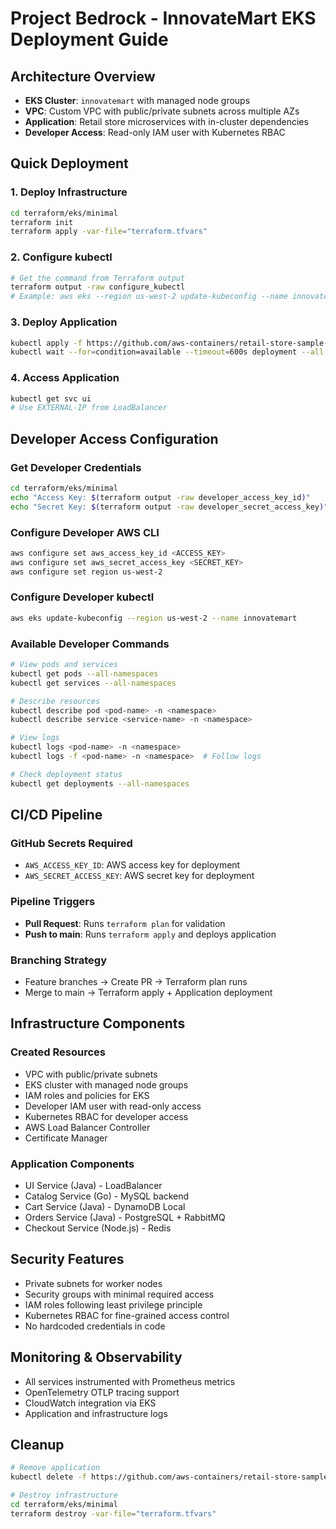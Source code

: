 # Project Bedrock - InnovateMart EKS Deployment Guide

## Architecture Overview
- **EKS Cluster**: `innovatemart` with managed node groups
- **VPC**: Custom VPC with public/private subnets across multiple AZs
- **Application**: Retail store microservices with in-cluster dependencies
- **Developer Access**: Read-only IAM user with Kubernetes RBAC

## Quick Deployment

### 1. Deploy Infrastructure
```bash
cd terraform/eks/minimal
terraform init
terraform apply -var-file="terraform.tfvars"
```

### 2. Configure kubectl
```bash
# Get the command from Terraform output
terraform output -raw configure_kubectl
# Example: aws eks --region us-west-2 update-kubeconfig --name innovatemart
```

### 3. Deploy Application
```bash
kubectl apply -f https://github.com/aws-containers/retail-store-sample-app/releases/latest/download/kubernetes.yaml
kubectl wait --for=condition=available --timeout=600s deployment --all
```

### 4. Access Application
```bash
kubectl get svc ui
# Use EXTERNAL-IP from LoadBalancer
```

## Developer Access Configuration

### Get Developer Credentials
```bash
cd terraform/eks/minimal
echo "Access Key: $(terraform output -raw developer_access_key_id)"
echo "Secret Key: $(terraform output -raw developer_secret_access_key)"
```

### Configure Developer AWS CLI
```bash
aws configure set aws_access_key_id <ACCESS_KEY>
aws configure set aws_secret_access_key <SECRET_KEY>
aws configure set region us-west-2
```

### Configure Developer kubectl
```bash
aws eks update-kubeconfig --region us-west-2 --name innovatemart
```

### Available Developer Commands
```bash
# View pods and services
kubectl get pods --all-namespaces
kubectl get services --all-namespaces

# Describe resources
kubectl describe pod <pod-name> -n <namespace>
kubectl describe service <service-name> -n <namespace>

# View logs
kubectl logs <pod-name> -n <namespace>
kubectl logs -f <pod-name> -n <namespace>  # Follow logs

# Check deployment status
kubectl get deployments --all-namespaces
```

## CI/CD Pipeline

### GitHub Secrets Required
- `AWS_ACCESS_KEY_ID`: AWS access key for deployment
- `AWS_SECRET_ACCESS_KEY`: AWS secret key for deployment

### Pipeline Triggers
- **Pull Request**: Runs `terraform plan` for validation
- **Push to main**: Runs `terraform apply` and deploys application

### Branching Strategy
- Feature branches → Create PR → Terraform plan runs
- Merge to main → Terraform apply + Application deployment

## Infrastructure Components

### Created Resources
- VPC with public/private subnets
- EKS cluster with managed node groups
- IAM roles and policies for EKS
- Developer IAM user with read-only access
- Kubernetes RBAC for developer access
- AWS Load Balancer Controller
- Certificate Manager

### Application Components
- UI Service (Java) - LoadBalancer
- Catalog Service (Go) - MySQL backend
- Cart Service (Java) - DynamoDB Local
- Orders Service (Java) - PostgreSQL + RabbitMQ
- Checkout Service (Node.js) - Redis

## Security Features
- Private subnets for worker nodes
- Security groups with minimal required access
- IAM roles following least privilege principle
- Kubernetes RBAC for fine-grained access control
- No hardcoded credentials in code

## Monitoring & Observability
- All services instrumented with Prometheus metrics
- OpenTelemetry OTLP tracing support
- CloudWatch integration via EKS
- Application and infrastructure logs

## Cleanup
```bash
# Remove application
kubectl delete -f https://github.com/aws-containers/retail-store-sample-app/releases/latest/download/kubernetes.yaml

# Destroy infrastructure
cd terraform/eks/minimal
terraform destroy -var-file="terraform.tfvars"
```
